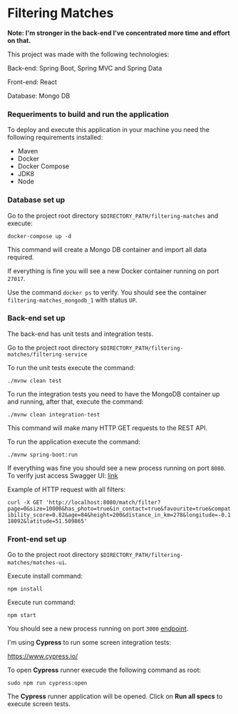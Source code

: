 # Filtering Matches

**Note: I'm stronger in the back-end I've concentrated more time and effort on that.**

This project was made with the following technologies: 

Back-end: Spring Boot, Spring MVC and Spring Data

Front-end: React

Database: Mongo DB

### Requeriments to build and run the application

To deploy and execute this application in your machine you need the following requirements installed:

* Maven
* Docker
* Docker Compose
* JDK8
* Node


### Database set up

Go to the project root directory `$DIRECTORY_PATH/filtering-matches` and execute:

`docker-compose up -d`

This command will create a Mongo DB container and import all data required. 

If everything is fine you will see a new Docker container running on port `27017`.

Use the command `docker ps` to verify. You should see the container `filtering-matches_mongodb_1` with status `UP`.

### Back-end set up

The back-end has unit tests and integration tests.

Go to the project root directory `$DIRECTORY_PATH/filtering-matches/filtering-service`

To run the unit tests execute the command:

`./mvnw clean test`

To run the integration tests you need to have the MongoDB container up and running, after that, execute the command:

`./mvnw clean integration-test`

This command will make many HTTP GET requests to the REST API.

To run the application execute the command: 

`./mvnw spring-boot:run`

If everything was fine you should see a new process running on port `8080`. To verify just access Swagger UI: [link](http://localhost:8080/swagger-ui.html "http://localhost:8080/swagger-ui.html")


Example of HTTP request with all filters:

  `curl -X GET 'http://localhost:8080/match/filter?page=0&size=10000&has_photo=true&in_contact=true&favourite=true&compatibility_score=0.82&age=84&height=200&distance_in_km=278&longitude=-0.118092&latitude=51.509865'`

  ### Front-end set up

Go to the project root directory `$DIRECTORY_PATH/filtering-matches/matches-ui`.

Execute install command:

`npm install`

Execute run command:

`npm start`

You should see a new process running on port `3000` [endpoint](http://localhost:3000 "http://localhost:3000"). 

I'm using **Cypress** to run some screen integration tests:

https://www.cypress.io/

To open **Cypress** runner execude the following command as root:

`sudo npm run cypress:open`

The **Cypress** runner application will be opened. Click on **Run all specs** to execute screen tests.









